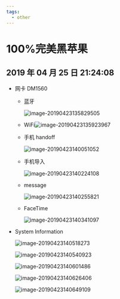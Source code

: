 ```yaml
---
tags: 
  - other
---
```


# 100%完美黑苹果

## 2019 年 04 月 25 日 21:24:08

- 网卡 DM1560

  - 蓝牙

    ![image-20190423135829505](https://ws1.sinaimg.cn/large/006tNc79ly1g2cj15gmm7j30c40hqdo8.jpg)

  - WiFi![image-20190423135923967](https://ws2.sinaimg.cn/large/006tNc79ly1g2cj25szizj30iu12e4qp.jpg)

  - 手机 handoff

    ![image-20190423140051052](https://ws4.sinaimg.cn/large/006tNc79ly1g2cj3kqyxpj305j0xvada.jpg)

  - 手机导入

    ![image-20190423140224108](https://ws2.sinaimg.cn/large/006tNc79ly1g2cj584br1j30k60cutmg.jpg)

  - message

    ![image-20190423140255821](https://ws1.sinaimg.cn/large/006tNc79ly1g2cj5sdqykj313z0u0k59.jpg)

  - FaceTime

    ![image-20190423140341097](https://ws3.sinaimg.cn/large/006tNc79ly1g2cj6ktul0j310a0esas8.jpg)

- System Information

  ![image-20190423140518273](https://ws2.sinaimg.cn/large/006tNc79ly1g2cj88exs1j30wk0jmtf7.jpg)

  ![image-20190423140540923](https://ws3.sinaimg.cn/large/006tNc79ly1g2cj8lvd2nj30wk0n041v.jpg)

  ![image-20190423140601486](https://ws1.sinaimg.cn/large/006tNc79ly1g2cj8yv8xcj30wk0twq7n.jpg)

  ![image-20190423140626406](https://ws1.sinaimg.cn/large/006tNc79ly1g2cj9et9vrj315q0sw7ay.jpg)

  ![image-20190423140649109](https://ws3.sinaimg.cn/large/006tNc79ly1g2cj9t1jaxj315q0swaft.jpg)

  